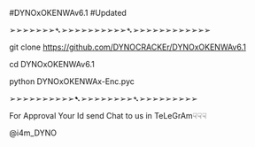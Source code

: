#DYNOxOKENWAv6.1
#Updated

➢➢➢➢➢➢➢➴➢➢➢➢➢➢➢➢➢➢➴➢➢➢➢➢➢➢➢➢➢➢➢


git clone https://github.com/DYNOCRACKEr/DYNOxOKENWAv6.1

cd DYNOxOKENWAv6.1

python DYNOxOKENWAx-Enc.pyc


➢➢➢➢➢➢➢➢➢➢➷➢➢➢➢➢➢➢➢➴➢➢➢➢➢➢➢➢➢

For Approval Your Id send Chat to us in TeLeGrAm☟☟☟

@i4m_DYNO

